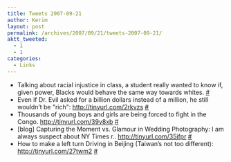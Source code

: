 ```yaml
---
title: Tweets 2007-09-21
author: Kerim
layout: post
permalink: /archives/2007/09/21/tweets-2007-09-21/
aktt_tweeted:
  - 1
  - 1
categories:
  - Links
---
```

  * Talking about racial injustice in class, a student really wanted to know if, given power, Blacks would behave the same way towards whites. <a href="http://twitter.com/kerim/statuses/282792052" onclick="_gaq.push(['_trackEvent', 'outbound-article', 'http://twitter.com/kerim/statuses/282792052', '#']);" >#</a>
  * Even if Dr. Evil asked for a billion dollars instead of a million, he still wouldn&#8217;t be "rich": <a href="http://tinyurl.com/2rkvzs" onclick="_gaq.push(['_trackEvent', 'outbound-article', 'http://tinyurl.com/2rkvzs', 'http://tinyurl.com/2rkvzs']);"  rel="nofollow">http://tinyurl.com/2rkvzs</a> <a href="http://twitter.com/kerim/statuses/282793212" onclick="_gaq.push(['_trackEvent', 'outbound-article', 'http://twitter.com/kerim/statuses/282793212', '#']);" >#</a>
  * Thousands of young boys and girls are being forced to fight in the Congo. <a href="http://tinyurl.com/39v8xb" onclick="_gaq.push(['_trackEvent', 'outbound-article', 'http://tinyurl.com/39v8xb', 'http://tinyurl.com/39v8xb']);"  rel="nofollow">http://tinyurl.com/39v8xb</a> <a href="http://twitter.com/kerim/statuses/282831722" onclick="_gaq.push(['_trackEvent', 'outbound-article', 'http://twitter.com/kerim/statuses/282831722', '#']);" >#</a>
  * [blog] Capturing the Moment vs. Glamour in Wedding Photography: I am always suspect about NY Times r.. <a href="http://tinyurl.com/35jfpr" onclick="_gaq.push(['_trackEvent', 'outbound-article', 'http://tinyurl.com/35jfpr', 'http://tinyurl.com/35jfpr']);"  rel="nofollow">http://tinyurl.com/35jfpr</a> <a href="http://twitter.com/kerim/statuses/283177072" onclick="_gaq.push(['_trackEvent', 'outbound-article', 'http://twitter.com/kerim/statuses/283177072', '#']);" >#</a>
  * How to make a left turn Driving in Beijing (Taiwan&#8217;s not too different): <a href="http://tinyurl.com/27twm2" onclick="_gaq.push(['_trackEvent', 'outbound-article', 'http://tinyurl.com/27twm2', 'http://tinyurl.com/27twm2']);"  rel="nofollow">http://tinyurl.com/27twm2</a> <a href="http://twitter.com/kerim/statuses/284004262" onclick="_gaq.push(['_trackEvent', 'outbound-article', 'http://twitter.com/kerim/statuses/284004262', '#']);" >#</a>

